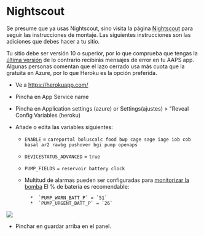 # Nightscout

Se presume que ya usas Nightscout, sino visita la página [Nightscout](http://www.nightscout.info/wiki/welcome/set-up-nightscout-using-heroku) para seguir las instrucciones de montaje. Las siguientes instrucciones son las adiciones que debes hacer a tu sitio. 

Tu sitio debe ser versión 10 o superior, por lo que comprueba que tengas la [última versión](http://www.nightscout.info/wiki/welcome/how-to-update-to-latest-cgm-remote-monitor-aka-cookie) de lo contrario recibirás mensajes de error en tu AAPS app. Algunas personas comentan que el lazo cerrado usa más cuota que la gratuita en Azure, por lo que Heroku es la opción preferida.

* Ve a https://herokuapp.com/

*	Pincha en App Service name

*	Pincha en Application settings (azure) or Settings(ajustes) > "Reveal Config Variables (heroku)

*	Añade o edita las variables siguientes:

     * `ENABLE` = `careportal boluscalc food bwp cage sage iage iob cob basal ar2 rawbg pushover bgi pump openaps`
     * `DEVICESTATUS_ADVANCED` = `true`
     * `PUMP_FIELDS` = `reservoir battery clock`
     * Multitud de alarmas pueden ser configuradas para [monitorizar la bomba](https://github.com/nightscout/cgm-remote-monitor#pump-pump-monitoring) El % de batería es recomendable:
     
             *	`PUMP_WARN_BATT_P` = `51`      
             *	`PUMP_URGENT_BATT_P` = `26`

![](https://github.com/MilosKozak/AndroidAPS/wiki/images/nightscout1.png)

* Pinchar en guardar arriba en el panel.
